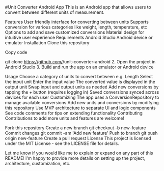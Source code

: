 #Unit Converter Android App
This is an Android app that allows users to convert between different units of measurement.

Features
User friendly interface for converting between units
Supports conversion for various categories like weight, length, temperature, etc
Options to add and save customized conversions
Material design for intuitive user experience
Requirements
Android Studio
Android device or emulator
Installation
Clone this repository
<!---->
Copy code

git clone https://github.com/<username>/unit-converter-android
2.  Open the project in Android Studio
3.  Build and run the app on an emulator or Android device

Usage
Choose a category of units to convert between e.g. Length
Select the input unit
Enter the input value
The converted value is displayed in the output unit
Swap input and output units as needed
Add new conversions by tapping the + button (requires logging in)
Saved conversions synced across devices for each user
Customizing
The app uses a ConversionRepository to manage available conversions
Add new units and conversions by modifying this repository
Use MVP architecture to separate UI and logic components
See code comments for tips on extending functionality
Contributing
Contributions to add more units and features are welcome!

Fork this repository
Create a new branch git checkout -b new-feature
Commit changes git commit -am 'Add new feature'
Push to branch git push origin new-feature
Create a pull request
License
This project is licensed under the MIT License - see the LICENSE file for details.

Let me know if you would like me to explain or expand on any part of this README! I'm happy to provide more details on setting up the project, architecture, customization, etc.
